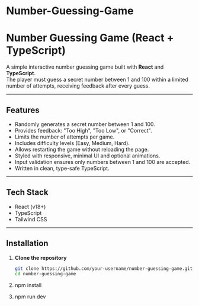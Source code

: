 # Number-Guessing-Game

# Number Guessing Game (React + TypeScript)

A simple interactive number guessing game built with **React** and **TypeScript**.  
The player must guess a secret number between 1 and 100 within a limited number of attempts, receiving feedback after every guess.

---

## Features

- Randomly generates a secret number between 1 and 100.
- Provides feedback: "Too High", "Too Low", or "Correct".
- Limits the number of attempts per game.
- Includes difficulty levels (Easy, Medium, Hard).
- Allows restarting the game without reloading the page.
- Styled with responsive, minimal UI and optional animations.
- Input validation ensures only numbers between 1 and 100 are accepted.
- Written in clean, type-safe TypeScript.

---

## Tech Stack

- React (v18+)
- TypeScript
- Tailwind CSS

---

## Installation

1. **Clone the repository**

   ```bash
   git clone https://github.com/your-username/number-guessing-game.git
   cd number-guessing-game
2. npm install
3. npm run dev
